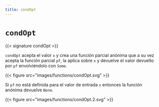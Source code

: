 ```yaml
---
title: condOpt
---
```


# `condOpt`

{{< signature condOpt >}}

`condOpt` acepta el valor `x` y crea una función parcial anónima que a su vez
acepta la función parcial `pf`, la aplica sobre `x` y devuelve el valor devuelto
por `pf` envolviéndolo con `Some`.

{{< figure src="images/functions/condOpt.svg" >}}

Si `pf` no está definida para el valor de entrada `x` entonces la función
anónima devuelve `None`.

{{< figure src="images/functions/condOpt.2.svg" >}}
